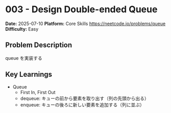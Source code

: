 # 003 - Design Double-ended Queue

**Date:** 2025-07-10
**Platform:** Core Skills https://neetcode.io/problems/queue
**Difficulty:** Easy

## Problem Description

queue を実装する

## Key Learnings

- Queue
  - First In, First Out
  - dequeue: キューの前から要素を取り出す（列の先頭から出る）
  - enqueue: キューの後ろに新しい要素を追加する（列に並ぶ）
